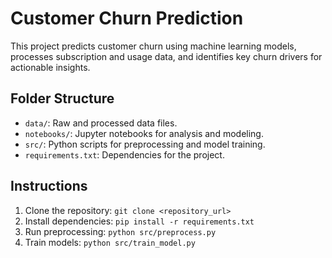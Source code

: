 # Customer Churn Prediction

This project predicts customer churn using machine learning models, processes subscription and usage data, and identifies key churn drivers for actionable insights.

## Folder Structure
- `data/`: Raw and processed data files.
- `notebooks/`: Jupyter notebooks for analysis and modeling.
- `src/`: Python scripts for preprocessing and model training.
- `requirements.txt`: Dependencies for the project.

## Instructions
1. Clone the repository: `git clone <repository_url>`
2. Install dependencies: `pip install -r requirements.txt`
3. Run preprocessing: `python src/preprocess.py`
4. Train models: `python src/train_model.py`
